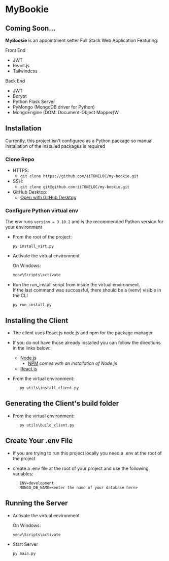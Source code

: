 # MyBookie

## Coming Soon...

**MyBookie** is an appointment setter Full Stack Web Application Featuring:

Front End

- JWT
- React.js
- Tailwindcss

Back End

- JWT
- Bcrypt
- Python Flask Server
- PyMongo (MongoDB driver for Python)
- MongoEngine (DOM: Document-Object Mapper)W

## Installation

Currently, this project isn't configured as a Python package so manual installation of the installed packages is required

### Clone Repo

- HTTPS:
  - `git clone https://github.com/iiTONELOC/my-bookie.git`
- SSH:
  - `git clone git@github.com:iiTONELOC/my-bookie.git`
- GitHub Desktop:
  - [Open with GitHub Desktop](x-github-client://openRepo/https://github.com/iiTONELOC/my-bookie)

### Configure Python virtual env

The env runs `version = 3.10.2` and is the recommended Python version for your environment

- From the root of the project:

  ```shell
  py install_virt.py
  ```

- Activate the virtual environment

  On Windows:

  ```sh
  venv\Scripts\activate
  ```

- Run the run_install script from inside the virtual environment.  
  If the last command was successful, there should be a (venv) visible in the CLI

  ```shell
  py run_install.py
  ```

## Installing the Client

- The client uses React.js node.js and npm for the package manager
- If you do not have those already installed you can follow the directions in the links below:
  - [Node.js](https://nodejs.org/en/)
    - [NPM](https://docs.npmjs.com/cli/v8/configuring-npm/install) *comes with an installation of Node.js*
  - [React.js](https://reactjs.org/)
- From the virtual environment:

  ```shell
     py utils\install_client.py
  ```
  
## Generating the Client's build folder

- From the virtual environment:

  ```shell
     py utils\build_client.py
  ```

## Create Your .env File

- If you are trying to run this project locally you need a .env at the root of the project
- create a .env file at the root of your project and use the following variables:
  
   ```shell 
      ENV=development
      MONGO_DB_NAME=<enter the name of your database here>
   ```

## Running the Server

- Activate the virtual environment

  On Windows:

  ```shell
  venv\Scripts\activate
  ```

- Start Server

  ```shell
  py main.py
  ```
